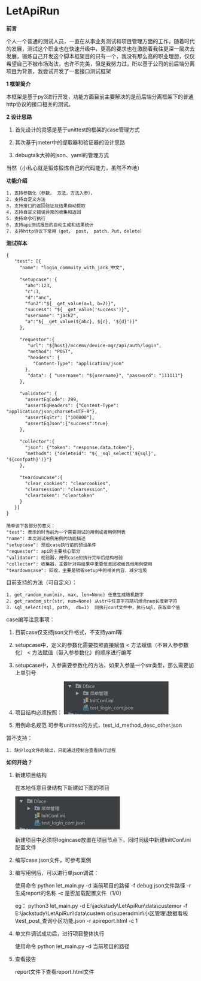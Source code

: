# LetApiRun

**前言**

个人一个普通的测试人员，一直在从事业务测试和项目管理方面的工作，随着时代的发展，测试这个职业也在快速升级中，更高的要求也在激励着我往更深一层次去发展，锻炼自己开发这个脚本框架目的只有一个，我没有那么高的职业理想，仅仅希望自己不被市场淘汰，也许不完美，但是我努力过，所以基于公司的前后端分离项目为背景，我尝试开发了一套接口测试框架
 
**1 框架简介**
 
本框架是基于py3进行开发，功能方面目前主要解决的是前后端分离框架下的普通http协议的接口相关的测试。
    
**2 设计思路**
 
1. 首先设计的灵感是基于unittest的框架的case管理方式

2. 其次基于jmeter中的提取器和验证器的设计思路

3. debugtalk大神的json、yaml的管理方式

当然（小私心就是锻炼锻炼自己的代码能力，虽然不咋地）

**功能介绍**

    1. 支持参数化（参数， 方法，方法入参），
    2. 支持自定义方法
    3. 支持接口的返回验证及结果自动提取
    4. 支持自定义错误异常的收集和返回
    5. 支持命令行执行
    6. 支持api测试报告的自动生成和结果统计
    7. 支持http协议下常用（get， post， patch，Put，delete）

**测试样本**
```
{
   "test": [{
     "name": "login_commuity_with_jack_中文",

     "setupcase": {
       "abc":123,
       "c":3,
       "d":"anc",
       "fun2":"${__get_value(a=1, b=2)}",
       "success": "${__get_value('success')}",
       "username": "jack2",
       "a":"${__get_value(${abc}, ${c}, '${d}')}"
     },

     "requestor":{
        "url": "${host}/mccemv/device-mgr/api/auth/login",
        "method": "POST",
        "headers": {
          "Content-Type": "application/json"
       },
        "data": { "username": "${username}", "password": "111111"}
     },

     "validator": {
       "assertEqCode": 299,
       "assertEqHeaders": {"Content-Type": "application/json;charset=UTF-8"},
       "assertEqStr": ["100000"],
       "assertEqJson":{"success":true}
     },

     "collector":{
       "json": {"token": "response.data.token"},
       "methods": {"deleteid": "${__sql_select('${sql}', '${confpath}')}"}
     },

     "teardowncase":{
       "clear_cookies": "clearcookies",
       "clearsession": "clearsession",
       "cleartoken": "cleartoken"
     }
   }]
}

简单谈下各部分的意义：
"test": 表示的时当前为一个需要测试的用例或者用例列表
"name": 本次测试用例用例的功能描述
"setupcase": 预设case执行前的预设条件
"requestor": api的主要核心部分
"validator": 检验器，用例case的执行完毕后结构校验
"collector": 收集器，主要针对将结果中重要信息回收给其他用例使用
"teardowncase": 回收，主要是销毁setup中的相关内容，减少垃圾
```
目前支持的方法（可自定义）：
      
    1. get_random_num(min, max, len=None) 任意生成随机数字
    2. get_random_str(str, num=None) 从str中任意字符随机组合num长度新字符
    3. sql_select(sql, path,  db=1)  同执行conf文件中，执行sql，获取单个值

case编写注意事项：

1. 目前case仅支持json文件格式，不支持yaml等

2. setupcase中，定义的参数化需要按照直接赋值 < 方法赋值（不带入参参数化） < 方法赋值（带入参参数化）的顺序进行编写

3. setupcase中，入参需要参数化的方法，如果入参是一个str类型，那么需要加上单引号

4. 项目结构必须按照：
    ![Image 项目结构](./templeate/static/QQ截图20190917101143.jpg)

5. 用例命名规范 可参考unittest的方式，test_id_method_desc_other.json

暂不支持：

```
1. 缺少log文件的输出，只能通过控制台查看执行过程
```

**如何开始？**

1. 新建项目结构

    在本地任意目录结构下新建如下图的项目
    
    ![Image 项目结构](./templeate/static/QQ截图20190917101143.jpg)
    
    新建项目中必须将logincase放置在项目节点下，同时同级中新建InitConf.ini配置文件

2. 编写case json文件，可参考案例

3. 编写用例后，可以进行单json调试：

    使用命令 python let_main.py -d 当前项目的路径 -f debug json文件路径 -r 生成report的名称 -c 是否加载配置文件（1/0）
    
    eg： python3 let_main.py -d E:\jackstudy\LetApiRun\data\custemor -f E:\jackstudy\LetApiRun\data\custem
or\superadmin\小区管理\数据看板\test_post_查询小区功能.json -r apireport.html -c 1


4. 单文件调试成功后，进行项目整体执行

    使用命令 python let_main.py -d 当前项目的路径
    
5. 查看报告
    
    report文件下查看report.html文件